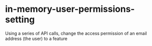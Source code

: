 # in-memory-user-permissions-setting
Using a series of API calls, change the access permission of an email address (the user) to a feature
